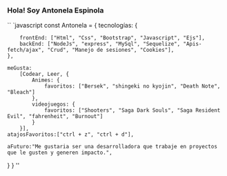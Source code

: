 ### Hola!  Soy Antonela Espinola  

`` `javascript
const Antonela = {
    tecnologías: {
    
        frontEnd: ["Html", "Css", "Bootstrap", "Javascript", "Ejs"],
        backEnd: ["NodeJs", "express", "MySql", "Sequelize", "Apis-fetch/ajax", "Crud", "Manejo de sesiones", "Cookies"],
    },
    
    meGusta:
        [Codear, Leer, {
            Animes: {
                favoritos: ["Bersek", "shingeki no kyojin", "Death Note", "Bleach"]
            },
            videojuegos: {
                favoritos: ["Shooters", "Saga Dark Souls", "Saga Resident Evil", "fahrenheit", "Burnout"]
            }
        }],
    atajosFavoritos:["ctrl + z", "ctrl + d"],
    
    aFuturo:"Me gustaria ser una desarrolladora que trabaje en proyectos que le gusten y generen impacto.",
}
}
''
